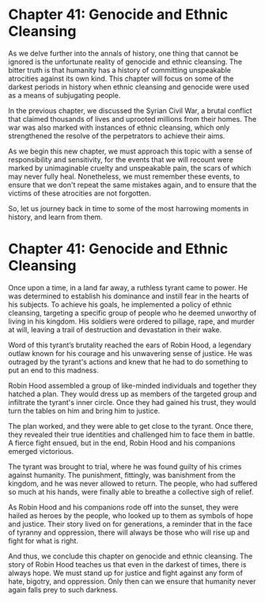 # Chapter 41: Genocide and Ethnic Cleansing

As we delve further into the annals of history, one thing that cannot be ignored is the unfortunate reality of genocide and ethnic cleansing. The bitter truth is that humanity has a history of committing unspeakable atrocities against its own kind. This chapter will focus on some of the darkest periods in history when ethnic cleansing and genocide were used as a means of subjugating people.

In the previous chapter, we discussed the Syrian Civil War, a brutal conflict that claimed thousands of lives and uprooted millions from their homes. The war was also marked with instances of ethnic cleansing, which only strengthened the resolve of the perpetrators to achieve their aims.

As we begin this new chapter, we must approach this topic with a sense of responsibility and sensitivity, for the events that we will recount were marked by unimaginable cruelty and unspeakable pain, the scars of which may never fully heal. Nonetheless, we must remember these events, to ensure that we don't repeat the same mistakes again, and to ensure that the victims of these atrocities are not forgotten.

So, let us journey back in time to some of the most harrowing moments in history, and learn from them.
# Chapter 41: Genocide and Ethnic Cleansing

Once upon a time, in a land far away, a ruthless tyrant came to power. He was determined to establish his dominance and instill fear in the hearts of his subjects. To achieve his goals, he implemented a policy of ethnic cleansing, targeting a specific group of people who he deemed unworthy of living in his kingdom. His soldiers were ordered to pillage, rape, and murder at will, leaving a trail of destruction and devastation in their wake.

Word of this tyrant’s brutality reached the ears of Robin Hood, a legendary outlaw known for his courage and his unwavering sense of justice. He was outraged by the tyrant's actions and knew that he had to do something to put an end to this madness.

Robin Hood assembled a group of like-minded individuals and together they hatched a plan. They would dress up as members of the targeted group and infiltrate the tyrant's inner circle. Once they had gained his trust, they would turn the tables on him and bring him to justice.

The plan worked, and they were able to get close to the tyrant. Once there, they revealed their true identities and challenged him to face them in battle. A fierce fight ensued, but in the end, Robin Hood and his companions emerged victorious.

The tyrant was brought to trial, where he was found guilty of his crimes against humanity. The punishment, fittingly, was banishment from the kingdom, and he was never allowed to return. The people, who had suffered so much at his hands, were finally able to breathe a collective sigh of relief.

As Robin Hood and his companions rode off into the sunset, they were hailed as heroes by the people, who looked up to them as symbols of hope and justice. Their story lived on for generations, a reminder that in the face of tyranny and oppression, there will always be those who will rise up and fight for what is right.

And thus, we conclude this chapter on genocide and ethnic cleansing. The story of Robin Hood teaches us that even in the darkest of times, there is always hope. We must stand up for justice and fight against any form of hate, bigotry, and oppression. Only then can we ensure that humanity never again falls prey to such darkness.